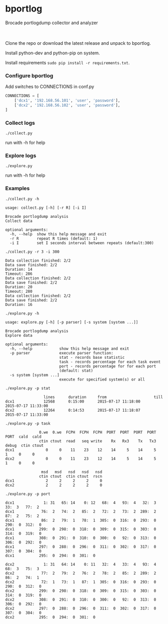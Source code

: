 # bportlog
Brocade portlogdump collector and analyzer
<br><br><br>

Clone the repo or download the latest release and unpack to bportlog.

Install python-dev and python-pip on system.

Install requirements `sudo pip install -r requirements.txt`.

    
### Configure bportlog

Add switches to CONNECTIONS in conf.py

```python
CONNECTIONS = [
    ['dcx1', '192.168.56.101', 'user', 'password'],   
    ['dcx2', '192.168.56.102', 'user', 'password'],
]
```

### Collect logs

`./collect.py`

run with -h for help

### Explore logs

`./explore.py`

run with -h for help

### Examples

`./collect.py -h`
```
usage: collect.py [-h] [-r R] [-i I]

Brocade portlogdump analysis
Collect data

optional arguments:
  -h, --help  show this help message and exit
  -r R        repeat R times (default: 1)
  -i I        set I seconds interval between repeats (default:300)
```

`./collect.py -r 3 -i 300`
```
Data collection finished: 2/2                          
Data save finished: 2/2                          
Duration: 14
Timeout: 286       
Data collection finished: 2/2                          
Data save finished: 2/2                          
Duration: 20
Timeout: 280       
Data collection finished: 2/2                          
Data save finished: 2/2                          
Duration: 16
```

`./explore.py -h`
```
usage: explore.py [-h] [-p parser] [-s system [system ...]]

Brocade portlogdump analysis
Explore data

optional arguments:
  -h, --help            show this help message and exit
  -p parser             execute parser function:
                        stat - records base statistic
                        task - records percentage for each task event
                        port - records percentage for for each port
                        (default: stat)
  -s system [system ...]
                        execute for specified system(s) or all
```

`./explore.py -p stat`
```
                 lines      duration     from                     till
dcx1             12568      0:15:00      2015-07-17 11:18:00      2015-07-17 11:33:00
dcx2             12264      0:14:53      2015-07-17 11:18:07      2015-07-17 11:33:00
```

`./explore.py -p task`
```
               0.we  0.we  FCPH  FCPH  FCPH  PORT  PORT  PORT  PORT  PORT  cald  cald
               ctin ctout  read   seq write    Rx   Rx3    Tx   Tx3 debug  ctin ctout
dcx1              0     0    11    23    12    14     5    14     5     1     0     0
dcx2              0     0    11    23    12    14     5    14     5     1     0     0

                msd   msd   nsd   nsd   nsd
               ctin ctout  ctin ctout  rscn
dcx1              2     2     2     2     0
dcx2              2     2     2     2     0
```
`./explore.py -p port`
```
dcx1             1: 31   65: 14    0: 12   68:  4   93:  4   32:  3   33:  3   77:  2
dcx1            76:  2   74:  2   85:  2   72:  2   73:  2  289:  2   87:  2   75:  2
dcx1            86:  2   79:  1   78:  1  305:  0  316:  0  293:  0  290:  0  312:  0
dcx1           299:  0  298:  0  318:  0  309:  0  315:  0  303:  0  314:  0  319:  0
dcx1           308:  0  291:  0  310:  0  300:  0   92:  0  313:  0  306:  0  292:  0
dcx1           297:  0  288:  0  296:  0  311:  0  302:  0  317:  0  307:  0  304:  0
dcx1           295:  0  294:  0  301:  0

dcx2             1: 31   64: 14    0: 11   32:  4   33:  4   93:  4   68:  3   75:  3
dcx2            77:  2   79:  2   76:  2   78:  2   85:  2  289:  2   86:  2   74:  1
dcx2            72:  1   73:  1   87:  1  305:  0  316:  0  293:  0  290:  0  312:  0
dcx2           299:  0  298:  0  318:  0  309:  0  315:  0  303:  0  314:  0  319:  0
dcx2           308:  0  291:  0  310:  0  300:  0   92:  0  313:  0  306:  0  292:  0
dcx2           297:  0  288:  0  296:  0  311:  0  302:  0  317:  0  307:  0  304:  0
dcx2           295:  0  294:  0  301:  0
```
    


